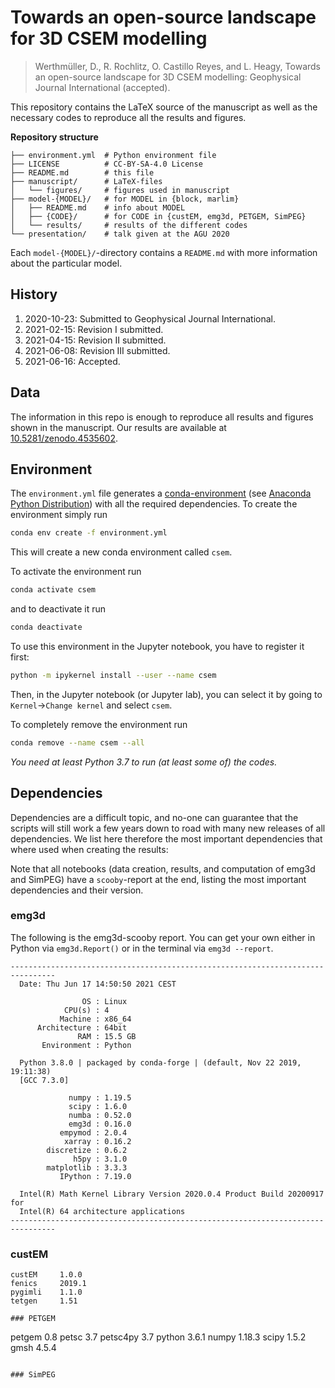 # Towards an open-source landscape for 3D CSEM modelling

> Werthmüller, D., R. Rochlitz, O. Castillo Reyes, and L. Heagy,
> Towards an open-source landscape for 3D CSEM modelling:
> Geophysical Journal International (accepted).


This repository contains the LaTeX source of the manuscript as well as the
necessary codes to reproduce all the results and figures.

**Repository structure**

    ├── environment.yml  # Python environment file
    ├── LICENSE          # CC-BY-SA-4.0 License
    ├── README.md        # this file
    ├── manuscript/      # LaTeX-files
    │   └── figures/     # figures used in manuscript
    ├── model-{MODEL}/   # for MODEL in {block, marlim}
    │   ├── README.md    # info about MODEL
    │   ├── {CODE}/      # for CODE in {custEM, emg3d, PETGEM, SimPEG}
    │   └── results/     # results of the different codes
    └── presentation/    # talk given at the AGU 2020

Each `model-{MODEL}/`-directory contains a `README.md` with more information
about the particular model.


## History

1. 2020-10-23: Submitted to Geophysical Journal International.
2. 2021-02-15: Revision I submitted.
3. 2021-04-15: Revision II submitted.
4. 2021-06-08: Revision III submitted.
5. 2021-06-16: Accepted.


## Data

The information in this repo is enough to reproduce all results and figures
shown in the manuscript. Our results are available at
[10.5281/zenodo.4535602](https://doi.org/10.5281/zenodo.4535602).


## Environment

The `environment.yml` file generates a
[conda-environment](https://docs.conda.io/projects/conda/en/latest/user-guide/concepts/environments.html)
(see [Anaconda Python Distribution](https://www.anaconda.com/distribution))
with all the required dependencies. To create the environment simply run

```bash
conda env create -f environment.yml
```
This will create a new conda environment called `csem`.

To activate the environment run
```bash
conda activate csem
```
and to deactivate it run
```bash
conda deactivate
```

To use this environment in the Jupyter notebook, you have to register it first:
```bash
python -m ipykernel install --user --name csem
```
Then, in the Jupyter notebook (or Jupyter lab), you can select it by going to
`Kernel`->`Change kernel` and select `csem`.

To completely remove the environment run
```bash
conda remove --name csem --all
```

_You need at least Python 3.7 to run (at least some of) the codes._


## Dependencies

Dependencies are a difficult topic, and no-one can guarantee that the scripts
will still work a few years down to road with many new releases of all
dependencies. We list here therefore the most important dependencies that where
used when creating the results:


Note that all notebooks (data creation, results, and computation of emg3d and
SimPEG) have a ``scooby``-report at the end, listing the most important
dependencies and their version.


### emg3d

The following is the emg3d-scooby report. You can get your own either in Python
via ``emg3d.Report()`` or in the terminal via ``emg3d --report``.

```
--------------------------------------------------------------------------------
  Date: Thu Jun 17 14:50:50 2021 CEST

                OS : Linux
            CPU(s) : 4
           Machine : x86_64
      Architecture : 64bit
               RAM : 15.5 GB
       Environment : Python

  Python 3.8.0 | packaged by conda-forge | (default, Nov 22 2019, 19:11:38)
  [GCC 7.3.0]

             numpy : 1.19.5
             scipy : 1.6.0
             numba : 0.52.0
             emg3d : 0.16.0
           empymod : 2.0.4
            xarray : 0.16.2
        discretize : 0.6.2
              h5py : 3.1.0
        matplotlib : 3.3.3
           IPython : 7.19.0

  Intel(R) Math Kernel Library Version 2020.0.4 Product Build 20200917 for
  Intel(R) 64 architecture applications
--------------------------------------------------------------------------------
```


### custEM

```
custEM     1.0.0
fenics     2019.1
pygimli    1.1.0
tetgen     1.51

### PETGEM

```
petgem     0.8
petsc      3.7
petsc4py   3.7
python     3.6.1
numpy      1.18.3
scipy      1.5.2
gmsh       4.5.4

```

### SimPEG
